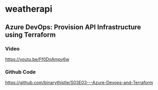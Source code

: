 # weatherapi

## Azure DevOps: Provision API Infrastructure using Terraform

### Video
https://youtu.be/Ff0DoAmpv6w

### Github Code
https://github.com/binarythistle/S03E03---Azure-Devops-and-Terraform
